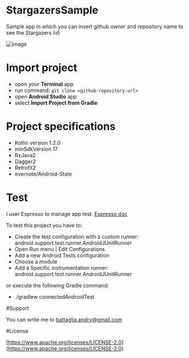 # StargazersSample
Sample app in which you can insert github owner and repository name to see the Stargazers list

![image](http://andreadev.com/github/image4.png)

# Import project

- open your **Terminal** app
- run command: `git clone <github-repository-url>`
- open **Android Studio** app
- select **Import Project from Gradle**

# Project specifications

- Kotlin version 1.2.0 
- minSdkVersion 17
- RxJava2
- Dagger2
- Retrofit2
- evernote/Android-State

# Test

I user Espresso to manage app test. [Espresso doc ](https://developer.android.com/training/testing/espresso/index.html)

To test this project you have to:

- Create the test configuration with a custom runner: android.support.test.runner.AndroidJUnitRunner
- Open Run menu | Edit Configurations
- Add a new Android Tests configuration
- Choose a module
- Add a Specific instrumentation runner: android.support.test.runner.AndroidJUnitRunner

or execute the following Gradle command:
   
- ./gradlew connectedAndroidTest

#Support 

You can write me to [battaglia.andry@gmail.com](battaglia.andry@gmail.com)

#License

[https://www.apache.org/licenses/LICENSE-2.0](https://www.apache.org/licenses/LICENSE-2.0)